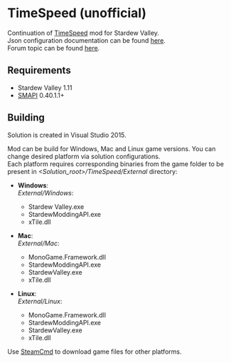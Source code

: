 # TimeSpeed (unofficial)
Continuation of [TimeSpeed](http://www.nexusmods.com/stardewvalley/mods/169/) mod for Stardew Valley.  
Json configuration documentation can be found [here](https://github.com/alexb5dh/TimeSpeed/blob/master/TimeSpeed/TimeSpeedConfig.json.cs).  
Forum topic can be found [here](http://community.playstarbound.com/threads/timespeed-unofficial.126181/).

## Requirements
- Stardew Valley 1.11
- [SMAPI](https://github.com/cjsu/SMAPI/releases) 0.40.1.1+

## Building
Solution is created in Visual Studio 2015.

Mod can be build for Windows, Mac and Linux game versions.
You can change desired platform via solution configurations.  
Each platform requires corresponding binaries from the game folder to be present in _<Solution_root>/TimeSpeed/External_ directory:

* **Windows**:  
_External/Windows_:  
  * Stardew Valley.exe
  * StardewModdingAPI.exe
  * xTile.dll

* **Mac**:  
_External/Mac_:  
  * MonoGame.Framework.dll
  * StardewModdingAPI.exe
  * StardewValley.exe
  * xTile.dll

* **Linux**:  
_External/Linux_:  
  * MonoGame.Framework.dll
  * StardewModdingAPI.exe
  * StardewValley.exe
  * xTile.dll

Use [SteamCmd](https://developer.valvesoftware.com/wiki/SteamCMD#Cross-Platform_Installation) to download game files for other platforms.
